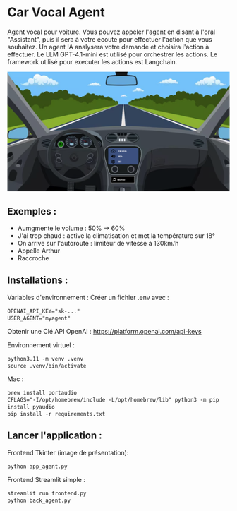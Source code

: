 # Car Vocal Agent
Agent vocal pour voiture. Vous pouvez appeler l'agent en disant à l'oral "Assistant", puis il sera à votre écoute pour effectuer l'action que vous souhaitez. Un agent IA analysera votre demande et choisira l'action à effectuer. Le LLM GPT-4.1-mini est utilisé pour orchestrer les actions. Le framework utilisé pour executer les actions est Langchain.  

![Ma voiture](images/image_readme.png)


## Exemples : 
- Aumgmente le volume : 50% -> 60%
- J'ai trop chaud : active la climatisation et met la température sur 18°
- On arrive sur l'autoroute : limiteur de vitesse à 130km/h
- Appelle Arthur
- Raccroche




## Installations : 

Variables d'environnement : 
Créer un fichier .env avec : 
```
OPENAI_API_KEY="sk-..."
USER_AGENT="myagent"
```
Obtenir une Clé API OpenAI : https://platform.openai.com/api-keys

Environnement virtuel : 
```
python3.11 -m venv .venv
source .venv/bin/activate
```

Mac : 
```
brew install portaudio
CFLAGS="-I/opt/homebrew/include -L/opt/homebrew/lib" python3 -m pip install pyaudio
pip install -r requirements.txt
```

## Lancer l'application : 

Frontend Tkinter (image de présentation): 
```
python app_agent.py
```

Frontend Streamlit simple : 
```
streamlit run frontend.py
python back_agent.py
```